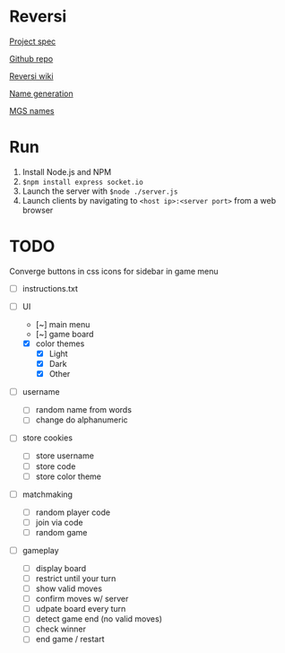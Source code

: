 # Reversi
[Project spec](https://sites.google.com/site/2020wseng513/assignments-1/milestone-4---individual-project-option)

[Github repo](https://github.com/VirtualWaffles/Reversi)

[Reversi wiki](https://en.wikipedia.org/wiki/Reversi)

[Name generation](http://jsfiddle.net/ygo5a48r)

[MGS names](http://orteil.dashnet.org/randomgen/?gen=hRJi2umk)

# Run
1. Install Node.js and NPM
2. `$npm install express socket.io`
3. Launch the server with `$node ./server.js`
4. Launch clients by navigating to `<host ip>:<server port>` from a web browser

# TODO
Converge buttons in css
icons for sidebar in game menu

- [ ] instructions.txt

- [ ] UI
  - [~] main menu
  - [~] game board
  - [x] color themes
    - [x] Light
    - [x] Dark
    - [x] Other

- [ ] username
  - [ ] random name from words
  - [ ] change do alphanumeric

- [ ] store cookies
  - [ ] store username
  - [ ] store code
  - [ ] store color theme

- [ ] matchmaking
  - [ ] random player code
  - [ ] join via code
  - [ ] random game

- [ ] gameplay
  - [ ] display board
  - [ ] restrict until your turn
  - [ ] show valid moves
  - [ ] confirm moves w/ server
  - [ ] udpate board every turn
  - [ ] detect game end (no valid moves)
  - [ ] check winner
  - [ ] end game / restart